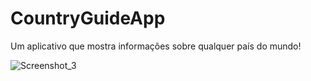 # CountryGuideApp
 Um aplicativo que mostra informações sobre qualquer país do mundo!
 
![Screenshot_3](https://user-images.githubusercontent.com/112224948/235330514-aeb4e727-fb7e-4b0d-b5bd-b62dcaa3f663.png)
